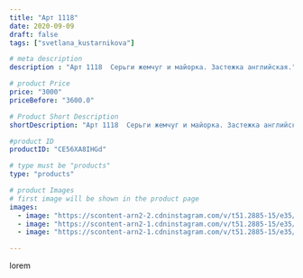 ```yaml
---
title: "Арт 1118"
date: 2020-09-09
draft: false
tags: ["svetlana_kustarnikova"]

# meta description
description : "Арт 1118  Серьги жемчуг и майорка. Застежка английская."

# product Price
price: "3000"
priceBefore: "3600.0"

# Product Short Description
shortDescription: "Арт 1118  Серьги жемчуг и майорка. Застежка английская."

#product ID
productID: "CE56XA8IHGd"

# type must be "products"
type: "products"

# product Images
# first image will be shown in the product page
images:
  - image: "https://scontent-arn2-2.cdninstagram.com/v/t51.2885-15/e35/118968010_144835340652960_5507927806653641197_n.jpg?se=7&tp=1&_nc_ht=scontent-arn2-2.cdninstagram.com&_nc_cat=100&_nc_ohc=fpXuzwexSpUAX_mVh5b&oh=0917e70469720ded3232e9de9927e3f2&oe=606D5D42&ig_cache_key=MjM5NDIwMTMzODg5NTUyNTgxNg%3D%3D.2"
  - image: "https://scontent-arn2-1.cdninstagram.com/v/t51.2885-15/e35/118921328_1048097502306431_5306225059908677756_n.jpg?se=7&tp=1&_nc_ht=scontent-arn2-1.cdninstagram.com&_nc_cat=111&_nc_ohc=L1nvwxOZo2MAX9otc5H&oh=28eb9034eedd224de449fa51e9cd1c58&oe=606C8C2A&ig_cache_key=MjM5NDIwMTMzODg3ODgwODQxMQ%3D%3D.2"
  - image: "https://scontent-arn2-1.cdninstagram.com/v/t51.2885-15/e35/118909813_372513427252682_657245083453414905_n.jpg?se=8&tp=1&_nc_ht=scontent-arn2-1.cdninstagram.com&_nc_cat=102&_nc_ohc=ciSZf9xusT0AX-qa2j1&oh=01a367486031b8361ceb16368a26feee&oe=606CD212&ig_cache_key=MjM5NDIwMTMzODkwMzg3OTI5Ng%3D%3D.2"

---
```

lorem
